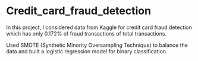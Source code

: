 # Credit_card_fraud_detection

In this project, I considered data from Kaggle for credit card fraud detection which has only 0.172% of fraud transactions of total transactions. 

Used SMOTE (Synthetic Minority Oversampling Technique) to balance the data and built a logistic regression  model for binary classification.
